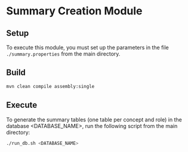 # Summary Creation Module


## Setup
To execute this module, you must set up the parameters in the file `./summary.properties` from the main directory.

## Build

```bash
mvn clean compile assembly:single
```
## Execute
To generate the summary tables (one table per concept and role) in the database <DATABASE_NAME>, run the following script from the main directory:
```bash
./run_db.sh <DATABASE_NAME>
```
